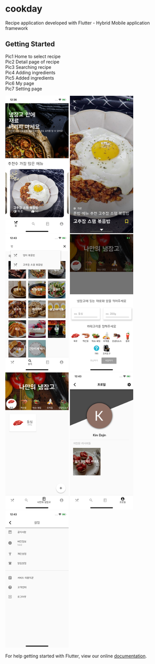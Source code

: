 # cookday

Recipe application developed with Flutter - Hybrid Mobile application framework

## Getting Started

Pic1 Home to select recipe<br>
Pic2 Detail page of recipe<br>
Pic3 Searching recipe<br>
Pic4 Adding ingredients<br>
Pic5 Added ingredients<br>
Pic6 My page<br>
Pic7 Setting page<br>

<div>
<img src="images/screenshot/home.png" width=200>
<img src="images/screenshot/detail.png" width=200>
<img src="images/screenshot/search.png" width=200>
<img src="images/screenshot/addrecipe.png" width=200>
<img src="images/screenshot/addrecipe1.png" width=200>
<img src="images/screenshot/mypage.png" width=200>
<img src="images/screenshot/setting.png" width=200>
</div>




For help getting started with Flutter, view our online
[documentation](https://flutter.io/).
